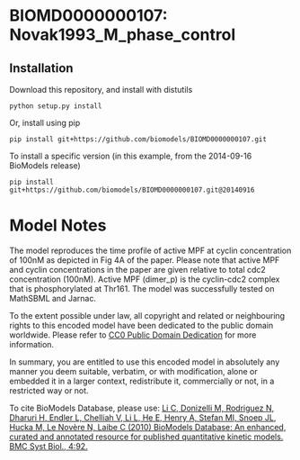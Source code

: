 # BIOMD0000000107: Novak1993_M_phase_control

## Installation

Download this repository, and install with distutils

`python setup.py install`

Or, install using pip

`pip install git+https://github.com/biomodels/BIOMD0000000107.git`

To install a specific version (in this example, from the 2014-09-16 BioModels release)

`pip install git+https://github.com/biomodels/BIOMD0000000107.git@20140916`


# Model Notes


The model reproduces the time profile of active MPF at cyclin concentration of
100nM as depicted in Fig 4A of the paper. Please note that active MPF and
cyclin concentrations in the paper are given relative to total cdc2
concentration (100nM). Active MPF (dimer_p) is the cyclin-cdc2 complex that is
phosphorylated at Thr161. The model was successfully tested on MathSBML and
Jarnac.

  

To the extent possible under law, all copyright and related or neighbouring
rights to this encoded model have been dedicated to the public domain
worldwide. Please refer to [CC0 Public Domain
Dedication](http://creativecommons.org/publicdomain/zero/1.0/) for more
information.

In summary, you are entitled to use this encoded model in absolutely any
manner you deem suitable, verbatim, or with modification, alone or embedded it
in a larger context, redistribute it, commercially or not, in a restricted way
or not.

  

To cite BioModels Database, please use: [Li C, Donizelli M, Rodriguez N,
Dharuri H, Endler L, Chelliah V, Li L, He E, Henry A, Stefan MI, Snoep JL,
Hucka M, Le Novère N, Laibe C (2010) BioModels Database: An enhanced, curated
and annotated resource for published quantitative kinetic models. BMC Syst
Biol., 4:92.](http://www.ncbi.nlm.nih.gov/pubmed/20587024)


